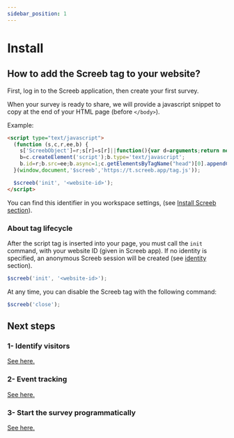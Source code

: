 ```yaml
---
sidebar_position: 1
---
```


# Install

## How to add the Screeb tag to your website?

First, log in to the Screeb application, then create your first survey.

When your survey is ready to share, we will provide a javascript snippet to copy at the end of your HTML page (before `</body>`).

Example:

```html
<script type="text/javascript">
  (function (s,c,r,ee,b) {
    s['ScreebObject']=r;s[r]=s[r]||function(){var d=arguments;return new Promise(function(a,b){(s[r].q=s[r].q||[]).push({v:1,args:d,ok:a,ko:b})})};
    b=c.createElement('script');b.type='text/javascript';
    b.id=r;b.src=ee;b.async=1;c.getElementsByTagName("head")[0].appendChild(b);
  }(window,document,'$screeb','https://t.screeb.app/tag.js'));

  $screeb('init', '<website-id>');
</script>
```

You can find this identifier in you workspace settings, (see [Install Screeb section](https://admin.screeb.app/org/last/settings/install)).

### About tag lifecycle

After the script tag is inserted into your page, you must call the `init` command, with your website ID (given in Screeb app). If no identity is specified, an anonymous Screeb session will be created (see [identity](./identity) section).

```js
$screeb('init', '<website-id>');
```

At any time, you can disable the Screeb tag with the following command:

```js
$screeb('close');
```

## Next steps

### 1- Identify visitors

[See here.](./identity)

### 2- Event tracking

[See here.](./event-tracking)

### 3- Start the survey programmatically

[See here.](./start-survey-programmatically)
